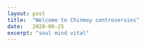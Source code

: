 ```yaml
---
layout: post
title:  "Welcome to Chinmoy controversies"
date:   2020-06-25
excerpt: "soul mind vital"
---
```

